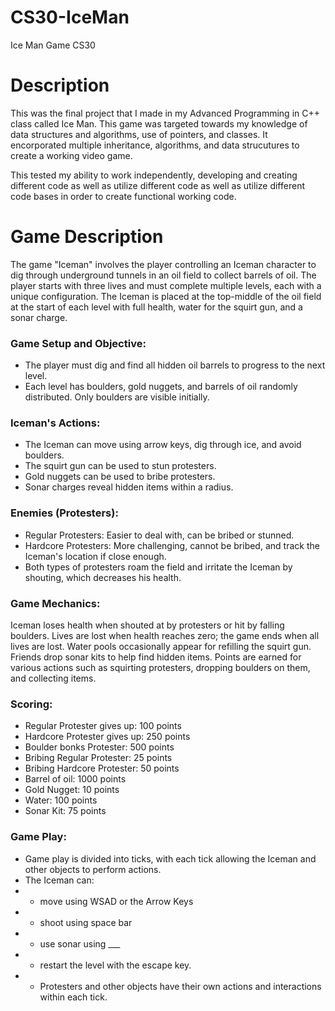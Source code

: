 # CS30-IceMan 
Ice Man Game CS30

# Description
This was the final project that I made in my Advanced Programming in C++ class called Ice Man. This game was targeted towards my knowledge of data structures and algorithms, use of pointers, and classes. It encorporated multiple inheritance, algorithms, and data strucutures to create a working video game. 

This tested my ability to work independently, developing and creating different code as well as utilize different code as well as utilize different code bases in order to create functional working code. 

# Game Description

The game "Iceman" involves the player controlling an Iceman character to dig through underground tunnels in an oil field to collect barrels of oil. The player starts with three lives and must complete multiple levels, each with a unique configuration. The Iceman is placed at the top-middle of the oil field at the start of each level with full health, water for the squirt gun, and a sonar charge.

### Game Setup and Objective:
- The player must dig and find all hidden oil barrels to progress to the next level.
- Each level has boulders, gold nuggets, and barrels of oil randomly distributed. Only boulders are visible initially.

### Iceman's Actions:
- The Iceman can move using arrow keys, dig through ice, and avoid boulders.
- The squirt gun can be used to stun protesters.
- Gold nuggets can be used to bribe protesters.
- Sonar charges reveal hidden items within a radius.

### Enemies (Protesters):
- Regular Protesters: Easier to deal with, can be bribed or stunned.
- Hardcore Protesters: More challenging, cannot be bribed, and track the Iceman's location if close enough.
- Both types of protesters roam the field and irritate the Iceman by shouting, which decreases his health.

### Game Mechanics:
Iceman loses health when shouted at by protesters or hit by falling boulders.
Lives are lost when health reaches zero; the game ends when all lives are lost.
Water pools occasionally appear for refilling the squirt gun.
Friends drop sonar kits to help find hidden items.
Points are earned for various actions such as squirting protesters, dropping boulders on them, and collecting items.

### Scoring:
  - Regular Protester gives up: 100 points
  - Hardcore Protester gives up: 250 points
  - Boulder bonks Protester: 500 points
  - Bribing Regular Protester: 25 points
  - Bribing Hardcore Protester: 50 points
  - Barrel of oil: 1000 points
  - Gold Nugget: 10 points
  - Water: 100 points
  - Sonar Kit: 75 points

### Game Play:
- Game play is divided into ticks, with each tick allowing the Iceman and other objects to perform actions.
- The Iceman can:
- - move using WSAD or the Arrow Keys
- - shoot using space bar
- - use sonar using ___
- - restart the level with the escape key.
- - Protesters and other objects have their own actions and interactions within each tick.
